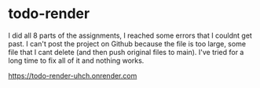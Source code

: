# todo-render
I did all 8 parts of the assignments, I reached some errors that I couldnt get past. I can't post the project on Github because the file is too large, some file that I cant delete (and then push original files to main). I've tried for a long time to fix all of it and nothing works.

https://todo-render-uhch.onrender.com
